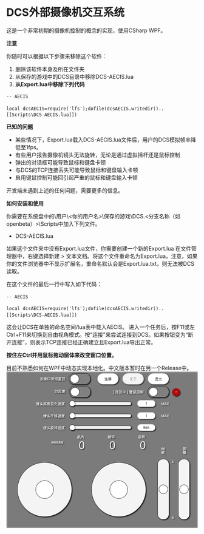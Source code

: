 # DCS外部摄像机交互系统
这是一个非常初期的摄像机控制的概念的实现，使用CSharp WPF。


**注意**

你随时可以根据以下步骤来移除这个软件：
1. 删除该软件本身及所在文件夹
2. 从保存的游戏中的DCS目录中移除DCS-AECIS.lua
3. **从Export.lua中移除下列代码**

```
-- AECIS

local dcsAECIS=require('lfs');dofile(dcsAECIS.writedir()..[[Scripts\DCS-AECIS.lua]])
```

**已知的问题**
* 某些情况下，Export.lua载入DCS-AECIS.lua文件后，用户的DCS模拟帧率降低至1fps。
* 有些用户报告摄像机镜头无法旋转，无论是通过虚拟摇杆还是鼠标控制
* 弹出的对话框可能导致鼠标和键盘卡顿
* 与DCS的TCP连接丢失可能导致鼠标和键盘输入卡顿
* 启用键鼠控制可能回引起严重的鼠标和键盘输入卡顿

开发端未遇到上述的任何问题，需要更多的信息。


**如何安装和使用**

你需要在系统盘中的\用户\\\<你的用户名>\保存的游戏\DCS\.\<分支名称（如openbeta）\>\Scripts中加入下列文件。
* DCS-AECIS.lua

如果这个文件夹中没有Export.lua文件，你需要创建一个新的Export.lua
在文件管理器中，右键选择新建 > 文本文档。将这个文件重命名为Export.lua，注意，如果你的文件浏览器中不显示扩展名，重命名默认会是Export.lua.txt，则无法被DCS读取。

在这个文件的最后一行中写入如下代码：


`-- AECIS`

`local dcsAECIS=require('lfs');dofile(dcsAECIS.writedir()..[[Scripts\DCS-AECIS.lua]])`

这会让DCS在单独的命名空间/lua表中载入AECIS。
进入一个任务后，按F11或左Ctrl+F11来切换到自由视角模式。按“连接”来尝试连接到DCS。如果按钮变为“断开连接”，则表示TCP连接已经正确建立且Export.lua导出正常。

**按住左Ctrl并用鼠标拖动窗体来改变窗口位置。**

目前不熟悉如何在WPF中动态实现本地化。中文版本暂时在另一个Release中。
![User Interface](overview_zh-CN.png)
